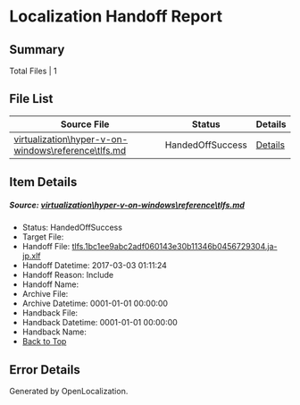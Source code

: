 # <a name='report-top'></a> Localization Handoff Report

## Summary
 Total Files | 1

## File List
 Source File | Status | Details 
 ----------- | ------ | ------- 
 [virtualization\hyper-v-on-windows\reference\tlfs.md](https://github.com/Microsoft/Virtualization-Documentation-Private/blob/a193002059a4f1fd0e81689deae02846da01736f/virtualization/hyper-v-on-windows/reference/tlfs.md) | HandedOffSuccess | [Details](#495bd9228e93a1981a646f13e2e583a741eec217201)

## Item Details
##### <a name='495bd9228e93a1981a646f13e2e583a741eec217201'></a> Source: [virtualization\hyper-v-on-windows\reference\tlfs.md](https://github.com/Microsoft/Virtualization-Documentation-Private/blob/a193002059a4f1fd0e81689deae02846da01736f/virtualization/hyper-v-on-windows/reference/tlfs.md)
* Status: HandedOffSuccess
* Target File: 
* Handoff File: [tlfs.1bc1ee9abc2adf060143e30b11346b0456729304.ja-jp.xlf](https://github.com/Microsoft/Virtualization-Documentation-Private.handoff/blob/e20acbebab1c98ef4e28f982978ba2c6942c476d/ol-handoff/Microsoft/Virtualization-Documentation-Private.ja-jp/live/tlfs.1bc1ee9abc2adf060143e30b11346b0456729304.ja-jp.xlf)
* Handoff Datetime: 2017-03-03 01:11:24
* Handoff Reason: Include
* Handoff Name: 
* Archive File: 
* Archive Datetime: 0001-01-01 00:00:00
* Handback File: 
* Handback Datetime: 0001-01-01 00:00:00
* Handback Name: 
* [Back to Top](#report-top)


## Error Details

Generated by OpenLocalization.
